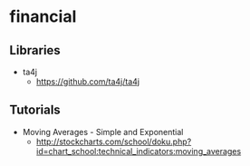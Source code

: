 # financial
## Libraries
* ta4j
  * https://github.com/ta4j/ta4j

## Tutorials
* Moving Averages - Simple and Exponential
  * http://stockcharts.com/school/doku.php?id=chart_school:technical_indicators:moving_averages
